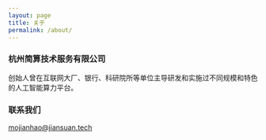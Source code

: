 ```yaml
---
layout: page
title: 关于
permalink: /about/
---
```


### 杭州简算技术服务有限公司

创始人曾在互联网大厂、银行、科研院所等单位主导研发和实施过不同规模和特色的人工智能算力平台。

### 联系我们

[mojianhao@jiansuan.tech](mailto:mojinahao@jiansuan.tech)